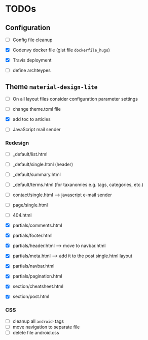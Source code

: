 # TODOs

## Configuration

- [ ] Config file cleanup
- [x] Codenvy docker file (gist file `dockerfile_hugo`)
- [x] Travis deployment
- [ ] define archteypes


## Theme `material-design-lite`

- [ ] On all layout files consider configuration parameter settings
- [ ] change theme.toml file
- [x] add toc to articles
- [ ] JavaScript mail sender


### Redesign

- [ ] _default/list.html
- [ ] _default/single.html (header)
- [ ] _default/summary.html
- [ ] _default/terms.html (for taxanomies e.g. tags, categories, etc.)
- [ ] contact/single.html --> javascript e-mail sender
- [ ] page/single.html
- [ ] 404.html
- [x] partials/comments.html
- [x] partials/footer.html
- [x] partials/header.html --> move to navbar.html
- [x] partials/meta.html --> add it to the post single.html layout
- [x] partials/navbar.html
- [x] partials/pagination.html
- [x] section/cheatsheet.html
- [x] section/post.html


### CSS

- [ ] cleanup all `android-`tags
- [ ] move navigation to separate file
- [ ] delete file android.css
